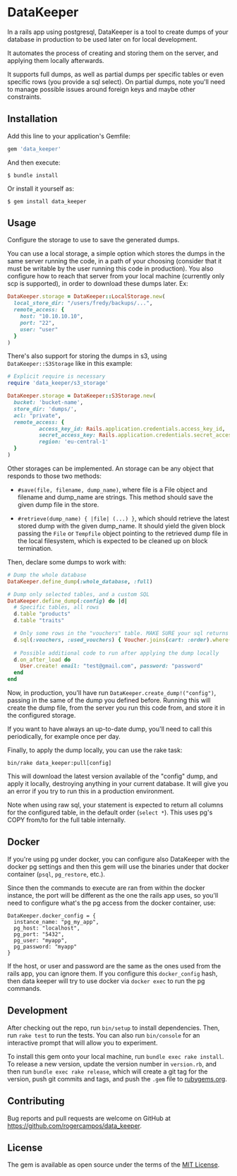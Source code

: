 # DataKeeper

In a rails app using postgresql, DataKeeper is a tool to create dumps of your database in production to be used later on for local development. 

It automates the process of creating and storing them on the server, and applying them locally afterwards.

It supports full dumps, as well as partial dumps per specific tables or even specific rows (you provide a sql select). 
On partial dumps, note you'll need to manage possible issues around foreign keys and maybe other constraints. 

## Installation

Add this line to your application's Gemfile:

```ruby
gem 'data_keeper'
```

And then execute:

    $ bundle install

Or install it yourself as:

    $ gem install data_keeper

## Usage

Configure the storage to use to save the generated dumps.

You can use a local storage, a simple option which stores the dumps in the same server running the code,
in a path of your choosing (consider that it must be writable by the user running this code in production).
You also configure how to reach that server from your local machine (currently only scp is supported), in
order to download these dumps later. Ex:

```ruby
DataKeeper.storage = DataKeeper::LocalStorage.new(
  local_store_dir: "/users/fredy/backups/...",
  remote_access: {
    host: "10.10.10.10",
    port: "22",
    user: "user"
  }
)
```

There's also support for storing the dumps in s3, using `DataKeeper::S3Storage` like in this example:

```ruby
# Explicit require is necessary
require 'data_keeper/s3_storage'

DataKeeper.storage = DataKeeper::S3Storage.new(
  bucket: 'bucket-name',
  store_dir: 'dumps/',
  acl: "private",
  remote_access: {
          access_key_id: Rails.application.credentials.access_key_id,
          secret_access_key: Rails.application.credentials.secret_access_key,
          region: 'eu-central-1'
  }
)
```


Other storages can be implemented. An storage can be any object that responds to those two methods:

- `#save(file, filename, dump_name)`, where file is a File object and filename and dump_name are strings. 
  This method should save the given dump file in the store. 

- `#retrieve(dump_name) { |file| (...) }`, which should retrieve the latest stored dump with the given dump_name.
  It should yield the given block passing the `File` or `Tempfile` object pointing to the retrieved dump 
  file in the local filesystem, which is expected to be cleaned up on block termination.


Then, declare some dumps to work with:

```ruby
# Dump the whole database
DataKeeper.define_dump(:whole_database, :full)

# Dump only selected tables, and a custom SQL
DataKeeper.define_dump(:config) do |d|
  # Specific tables, all rows
  d.table "products"
  d.table "traits"

  # Only some rows in the "vouchers" table. MAKE SURE your sql returns only columns from the target table!
  d.sql(:vouchers, :used_vouchers) { Voucher.joins(cart: :order).where(orders: {status: "sent"}).to_sql }
  
  # Possible additional code to run after applying the dump locally
  d.on_after_load do
    User.create! email: "test@gmail.com", password: "password"
  end
end
```

Now, in production, you'll have run `DataKeeper.create_dump!("config")`, passing in the same of the dump
you defined before. Running this will create the dump file, from the server you run this code from,
and store it in the configured storage.

If you want to have always an up-to-date dump, you'll need to call this periodically, for example once per day.

Finally, to apply the dump locally, you can use the rake task:

`bin/rake data_keeper:pull[config]`

This will download the latest version available of the "config" dump, and apply it locally, destroying anything
in your current database. It will give you an error if you try to run this in a production environment.

Note when using raw sql, your statement is expected to return all columns for the configured table, in the default
order (`select *`). This uses pg's COPY from/to for the full table internally. 

## Docker

If you're using pg under docker, you can configure also DataKeeper with the docker pg settings and then this gem
will use the binaries under that docker container (`psql`, `pg_restore`, etc.).

Since then the commands to execute are ran from within the docker instance, the port will be different
as the one the rails app uses, so you'll need to configure what's the pg access from the docker container, use:

```
DataKeeper.docker_config = {
  instance_name: "pg_my_app",
  pg_host: "localhost",
  pg_port: "5432",
  pg_user: "myapp",
  pg_password: "myapp"
}
```

If the host, or user and password are the same as the ones used from the rails app, you can ignore them.
If you configure this `docker_config` hash, then data keeper will try to use docker via `docker exec` to 
run the pg commands.


## Development

After checking out the repo, run `bin/setup` to install dependencies. Then, run `rake test` to run the tests. You can also run `bin/console` for an interactive prompt that will allow you to experiment.

To install this gem onto your local machine, run `bundle exec rake install`. To release a new version, update the version number in `version.rb`, and then run `bundle exec rake release`, which will create a git tag for the version, push git commits and tags, and push the `.gem` file to [rubygems.org](https://rubygems.org).

## Contributing

Bug reports and pull requests are welcome on GitHub at https://github.com/rogercampos/data_keeper.


## License

The gem is available as open source under the terms of the [MIT License](https://opensource.org/licenses/MIT).



